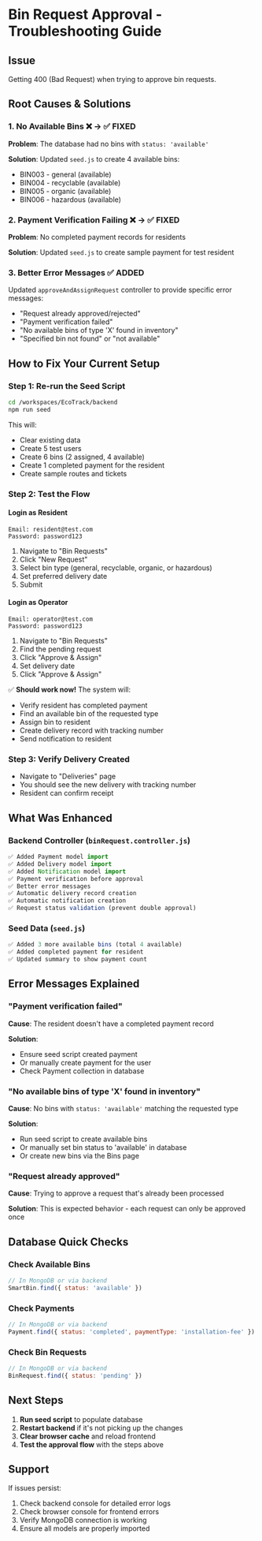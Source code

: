 # Bin Request Approval - Troubleshooting Guide

## Issue
Getting 400 (Bad Request) when trying to approve bin requests.

## Root Causes & Solutions

### 1. **No Available Bins** ❌ → ✅ FIXED
**Problem**: The database had no bins with `status: 'available'`

**Solution**: Updated `seed.js` to create 4 available bins:
- BIN003 - general (available)
- BIN004 - recyclable (available)
- BIN005 - organic (available)
- BIN006 - hazardous (available)

### 2. **Payment Verification Failing** ❌ → ✅ FIXED
**Problem**: No completed payment records for residents

**Solution**: Updated `seed.js` to create sample payment for test resident

### 3. **Better Error Messages** ✅ ADDED
Updated `approveAndAssignRequest` controller to provide specific error messages:
- "Request already approved/rejected"
- "Payment verification failed"
- "No available bins of type 'X' found in inventory"
- "Specified bin not found" or "not available"

## How to Fix Your Current Setup

### Step 1: Re-run the Seed Script
```bash
cd /workspaces/EcoTrack/backend
npm run seed
```

This will:
- Clear existing data
- Create 5 test users
- Create 6 bins (2 assigned, 4 available)
- Create 1 completed payment for the resident
- Create sample routes and tickets

### Step 2: Test the Flow

#### Login as Resident
```
Email: resident@test.com
Password: password123
```

1. Navigate to "Bin Requests"
2. Click "New Request"
3. Select bin type (general, recyclable, organic, or hazardous)
4. Set preferred delivery date
5. Submit

#### Login as Operator
```
Email: operator@test.com
Password: password123
```

1. Navigate to "Bin Requests"
2. Find the pending request
3. Click "Approve & Assign"
4. Set delivery date
5. Click "Approve & Assign"

✅ **Should work now!** The system will:
- Verify resident has completed payment
- Find an available bin of the requested type
- Assign bin to resident
- Create delivery record with tracking number
- Send notification to resident

### Step 3: Verify Delivery Created
- Navigate to "Deliveries" page
- You should see the new delivery with tracking number
- Resident can confirm receipt

## What Was Enhanced

### Backend Controller (`binRequest.controller.js`)
```javascript
✅ Added Payment model import
✅ Added Delivery model import
✅ Added Notification model import
✅ Payment verification before approval
✅ Better error messages
✅ Automatic delivery record creation
✅ Automatic notification creation
✅ Request status validation (prevent double approval)
```

### Seed Data (`seed.js`)
```javascript
✅ Added 3 more available bins (total 4 available)
✅ Added completed payment for resident
✅ Updated summary to show payment count
```

## Error Messages Explained

### "Payment verification failed"
**Cause**: The resident doesn't have a completed payment record

**Solution**: 
- Ensure seed script created payment
- Or manually create payment for the user
- Check Payment collection in database

### "No available bins of type 'X' found in inventory"
**Cause**: No bins with `status: 'available'` matching the requested type

**Solution**:
- Run seed script to create available bins
- Or manually set bin status to 'available' in database
- Or create new bins via the Bins page

### "Request already approved"
**Cause**: Trying to approve a request that's already been processed

**Solution**: This is expected behavior - each request can only be approved once

## Database Quick Checks

### Check Available Bins
```javascript
// In MongoDB or via backend
SmartBin.find({ status: 'available' })
```

### Check Payments
```javascript
// In MongoDB or via backend
Payment.find({ status: 'completed', paymentType: 'installation-fee' })
```

### Check Bin Requests
```javascript
// In MongoDB or via backend
BinRequest.find({ status: 'pending' })
```

## Next Steps

1. **Run seed script** to populate database
2. **Restart backend** if it's not picking up the changes
3. **Clear browser cache** and reload frontend
4. **Test the approval flow** with the steps above

## Support

If issues persist:
1. Check backend console for detailed error logs
2. Check browser console for frontend errors
3. Verify MongoDB connection is working
4. Ensure all models are properly imported
